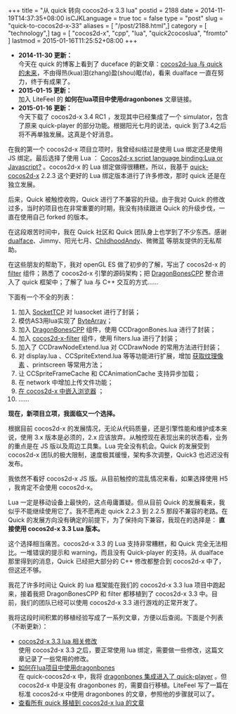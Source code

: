 +++
title = "从 quick 转向 cocos2d-x 3.3 lua"
postid = 2188
date = 2014-11-19T14:37:35+08:00
isCJKLanguage = true
toc = false
type = "post"
slug = "quick-to-cocos2d-x-33"
aliases = [ "/post/2188.html",]
category = [ "technology",]
tag = [ "cocos2d-x", "cpp", "lua", "quick2cocoslua", "fromto" ]
lastmod = 2015-01-16T11:25:52+08:00
+++


- **2014-11-30 更新：**  
今天在 quick 的博客上看到了 duceface 的新文章：[cocos2d-lua 与 quick 的未来][11]，不由得热(kua)泪(zhang)盈(shou)眶(fa)，看来 dualface 一直在努力，终于有成果了。
- **2015-01-15 更新：**  
加入 LiteFeel 的 **如何在lua项目中使用dragonbones** 文章链接。
- **2015-01-16 更新：**  
今天下载了 cocos2d-x 3.4 RC1 ，发现其中已经集成了一个 simulator，包含了原来 quick-player 的部分功能。根据阳光七月的说法，quick 到了3.4之后将不再单独发展。这真是个好消息。


在我的第一个 cocos2d-x 项目立项时，我曾经纠结过是使用 Lua 绑定还是使用 JS 绑定。最后选择了使用 Lua ： [Cocos2d-x script language binding:Lua or Javascript?][8] 。cocos2d-x 的 Lua 绑定做得很糟糕，所以，我基于 [quick-cocos2d-x][1] 2.2.3 这个更好的 Lua 绑定版本进行了许多修改，那时 quick 还是在独立发展。

后来，Quick 被触控收购，Quick 进行了不兼容的升级。由于我对 Quick 的修改过多，当时的项目也在非常重要的时期，我没有持续跟进 Quick 的升级步伐，一直在使用自己 forked 的版本。

在这段艰苦时间中，我在 Quick 社区和 Quick 团队身上也学到了不少东西。感谢 [dualface][7]、Jimmy、阳光七月、[ChildhoodAndy][6]、微微蓝 等朋友提供的无私帮助。

在这些朋友的帮助下，我对 openGL ES 做了初步的了解，写出了 cocos2d-x 的 [filter][3] 组件；熟悉了 cocos2d-x 引擎的源码架构；把 [DragonBonesCPP][2] 整合进入了 quick 框架中；了解了 lua 与 C++ 交互的方式……

下面有一个不全的列表： <!--more-->

1. 加入 [SocketTCP][4] 对 luasocket 进行了封装；
1. 模仿AS3用lua实现了 [ByteArray][5]；
1. 加入 [DragonBonesCPP][2] 组件，使用 CCDragonBones.lua 进行了封装；
1. 加入 [cocos2d-x-filter][3] 组件，使用 filters.lua 进行了封装；
1. 加入了 CCDrawNodeExtend.lua 对 CCDrawNode 的常用方法进行封装；
1. 对 display.lua 、CCSpriteExtend.lua 等等功能进行扩展，增加 [获取纹理像素][10] 、printscreen 等常用方法；
1. 让 CCSpriteFrameCache 和 CCAnimationCache 支持异步加载；
1. 在 network 中增加上传文件功能；
1. [在 cocos2d-x 中嵌入浏览器][9] ；
1. ……

**现在，新项目立项，我面临又一个选择。**

根据目前 cocos2d-x 的发展情况，无论从代码质量，还是引擎性能和维护成本来说，使用 3.x 版本是必须的，2.x 应该放弃。从触控现在表现出来的状态看，业务的重点是在 JS 版以及周边工具集。Lua 完全没有机会。Quick 的发展受到 cocos2d-x 团队的极大限制，速度极其缓慢，架构多次调整，Quick3 也迟迟没有发布。

我依然不看好 cocos2d-x JS 版。从目前触控的混乱情况来看，如果选择使用 H5 ，我肯定不会使用 cocos2d-x。

Lua 一定是移动设备上最快的，这点毋庸置疑。但从目前 Quick 的发展看来，我似乎不能继续使用它了。我不愿再走 quick 2.2.3 到 2.2.5 那段不兼容的老路。在 Quick 的发展方向没有确定的前提下，为了保持向下兼容，我现在的选择是： **直接使用 cocos2d-x 3.3 Lua 版本。**

这个选择相当痛苦。cocos2d-x 3.3 的 Lua 支持非常糟糕，和 Quick 完全无法相比。一堆错误的提示和 warning，而且没有 Quick-player 的支持。从 dualface 那里得到的消息，Quick 已经把大部分的 C++ 修改都整合到 cocos2d-x 中了，但这还不够。

我花了许多时间让 Quick 的 lua 框架能在我们的 cocos2d-x 3.3 lua 项目中跑起来，接着我把 DragonBonesCPP 和 filter 都移植到了 cocos2d-x 3.3 中。目前，我们的团队已经可以使用 cocos2d-x 3.3 进行游戏的正常开发了。

我将这段时间积累的移植经验写成了一系列文章，方便以后查阅。下面是个列表（不断更新）：

- [cocos2d-x 3.3 lua 相关修改][51]  
使用 cocos2d-x 3.3 之后，要正常使用 lua 绑定，需要做一些修改，这篇文章记录了一些常用的修改。  
- [如何在lua项目中使用dragonbones][52]  
在 quick-cocos2d-x 中，我将 [dragonbones 集成进入了 quick-player][12] 。但 cocos2d-x 中是没有 dragonbones 的，需要自行移植。LiteFeel 写了一篇在标准 cocos2d-x 中使用 dragonbones 的文章，参照他的步骤就可以了。  
- [查看所有 quick 移植到 cocos2d-x lua 的文章][53]

[1]: https://github.com/zrong/quick-cocos2d-x
[2]: https://blog.zengrong.net/post/2133.html
[3]: https://github.com/zrong/cocos2d-x-filters
[4]: https://blog.zengrong.net/post/1980.html
[5]: https://blog.zengrong.net/post/1968.html
[6]: http://childhood.logdown.com/
[7]: http://quick.cocoachina.com/
[8]: https://blog.zengrong.net/post/1924.html
[9]: https://blog.zengrong.net/post/2123.html
[10]: https://blog.zengrong.net/post/2104.html
[11]: http://quick.cocos.org/?p=1703
[12]: https://blog.zengrong.net/post/2133.html
[51]: https://blog.zengrong.net/post/2194.html
[52]: http://www.litefeel.com/how-to-use-dragonbones-in-lua/
[53]: https://blog.zengrong.net/tag/quick2cocoslua/


